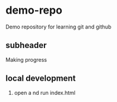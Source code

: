 # demo-repo
Demo repository for learning git and github

## subheader
Making progress

## local development
1. open a nd run index.html